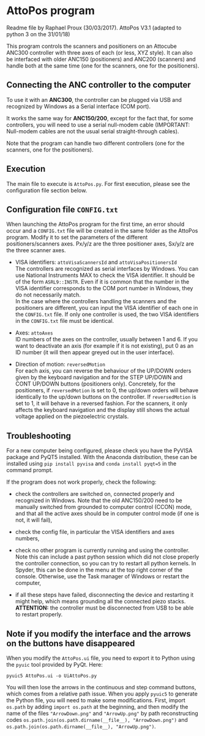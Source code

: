 
# AttoPos program

Readme file by Raphael Proux (30/03/2017).
AttoPos V3.1 (adapted to python 3 on the 31/01/18)

This program controls the scanners and positioners on an Attocube ANC300 controller with three 
axes of each (or less, XYZ style). It can also be interfaced with older ANC150 (positioners) and 
ANC200 (scanners) and handle both at the same time (one for the scanners, one for the 
positioners).


## Connecting the ANC controller to the computer

To use it with an __ANC300__, the controller can be plugged via USB and recognized by 
Windows as a Serial interface (COM port).

It works the same way for __ANC150/200__, except for the fact that, for some controllers, you will need to use a serial null-modem cable (IMPORTANT: Null-modem cables are not the usual serial 
straight-through cables). 

Note that the program can handle two different controllers (one for the scanners, one 
for the positioners).

## Execution
The main file to execute is `AttoPos.py`. For first execution, please see the configuration file section below.


## Configuration file `CONFIG.txt`

When launching the AttoPos program for the first time, an error should occur and a `CONFIG.txt` file  will be created in the same folder as the AttoPos program.
Modify it to set the parameters of the different positioners/scanners axes.
Px/y/z are the three positioner axes, Sx/y/z are the three scanner axes.

- VISA identifiers: `attoVisaScannersId` and `attoVisaPositionersId`  
The controllers are recognized as serial interfaces by Windows. 
You can use National Instruments MAX to check the VISA identifier. It should be of the 
form `ASRL9::INSTR`. Even if it is common that the number in the VISA identifier 
corresponds to the COM port number in Windows, they do not necessarily match.  
In the case where the controllers handling the scanners and the positioners are 
different, you can input the VISA identifier of each one in the `CONFIG.txt` file. 
If only one controller is used, the two VISA identifiers in the `CONFIG.txt` file 
must be identical.

- Axes: `attoAxes`  
ID numbers of the axes on the controller, usually between 1 and 6. If you want to 
deactivate an axis (for example if it is not existing), put 0 as an ID number (it
will then appear greyed out in the user interface).

- Direction of motion: `reversedMotion`  
For each axis, you can reverse the behaviour of the UP/DOWN orders given by the keyboard
navigation and for the STEP UP/DOWN and CONT UP/DOWN buttons (positioners only).
Concretely, for the positioners, if `reversedMotion` is set to 0, the up/down orders will 
behave identically to the up/down buttons on the controller. If `reversedMotion` is set to 1,
it will behave in a reversed fashion. For the scanners, it only affects the keyboard 
navigation and the display still shows the actual voltage applied on the piezoelectric crystals.


## Troubleshooting

For a new computer being configured, please check you have the PyVISA package and PyQT5 installed.
With the Anaconda distribution, these can be installed using `pip install pyvisa` and 
`conda install pyqt=5` in the command prompt.

If the program does not work properly, check the following:

- check the controllers are switched on, connected properly and recognized in Windows. Note that
the old ANC150/200 need to be manually switched from grounded to computer control (CCON) mode, and
that all the active axes should be in computer control mode (if one is not, it will fail),

- check the config file, in particular the VISA identifiers and axes numbers,

- check no other program is currently running and using the controller. Note this can include 
a past python session which did not close properly the controller connection, so you can try
to restart all python kernels. In Spyder, this can be done in the menu at the top right corner of the console. Otherwise, use the Task manager of Windows or restart the computer,

- if all these steps have failed, disconnecting the device and restarting it might help, which means grounding all the connected piezo stacks. __ATTENTION:__ the controller must be disconnected from USB to be able to restart properly.


## Note if you modify the interface and the arrows on the buttons have disappeared

When you modify the `AttoPos.ui` file, you need to export it to Python using the `pyuic` tool provided by PyQt. Here:
```
pyuic5 AttoPos.ui -o UiAttoPos.py
```

You will then lose the arrows in the continuous and step command buttons, which comes from a relative path issue. When you apply `pyuic5` to generate the Python file, you will need to make some modifications. First, import `os.path` by adding `import os.path` at the beginning, and then modify the name of the files `"ArrowDown.png"` and `"ArrowUp.png"` by path reconstructing codes `os.path.join(os.path.dirname(__file__), "ArrowDown.png")` and `os.path.join(os.path.dirname(__file__), "ArrowUp.png")`.

